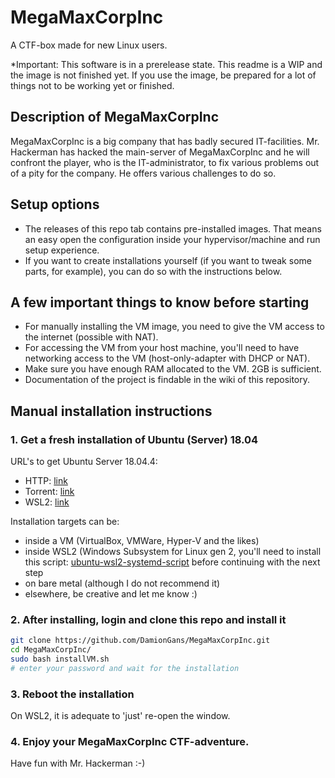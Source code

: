 # MegaMaxCorpInc
A CTF-box made for new Linux users. 

*Important: This software is in a prerelease state. This readme is a WIP and the image is not finished yet. If you use the image, be prepared for a lot of things not to be working yet or finished.

## Description of MegaMaxCorpInc
MegaMaxCorpInc is a big company that has badly secured IT-facilities. Mr. Hackerman has hacked the main-server of MegaMaxCorpInc and he will confront the player, who is the IT-administrator, to fix various problems out of a pity for the company. He offers various challenges to do so.

## Setup options
- The releases of this repo tab contains pre-installed images. That means an easy open the configuration inside your hypervisor/machine and run setup experience. 
- If you want to create installations yourself (if you want to tweak some parts, for example), you can do so with the instructions below.

## A few important things to know before starting
- For manually installing the VM image, you need to give the VM access to the internet (possible with NAT).
- For accessing the VM from your host machine, you'll need to have networking access to the VM (host-only-adapter with DHCP or NAT).
- Make sure you have enough RAM allocated to the VM. 2GB is sufficient.
- Documentation of the project is findable in the wiki of this repository.

## Manual installation instructions
### 1. Get a fresh installation of Ubuntu (Server) 18.04
URL's to get Ubuntu Server 18.04.4:
- HTTP: [link](http://releases.ubuntu.com/18.04/ubuntu-18.04.4-live-server-amd64.iso)
- Torrent: [link](http://releases.ubuntu.com/18.04/ubuntu-18.04.4-live-server-amd64.iso.torrent)
- WSL2: [link](https://www.microsoft.com/en-us/p/ubuntu-1804-lts/9n9tngvndl3q)

Installation targets can be:
- inside a VM (VirtualBox, VMWare, Hyper-V and the likes)
- inside WSL2 (Windows Subsystem for Linux gen 2, you'll need to install this script: [ubuntu-wsl2-systemd-script](https://github.com/DamionGans/ubuntu-wsl2-systemd-script) before continuing with the next step
- on bare metal (although I do not recommend it)
- elsewhere, be creative and let me know :)

### 2. After installing, login and clone this repo and install it
```sh
git clone https://github.com/DamionGans/MegaMaxCorpInc.git
cd MegaMaxCorpInc/
sudo bash installVM.sh
# enter your password and wait for the installation
```
### 3. Reboot the installation
On WSL2, it is adequate to 'just' re-open the window.

### 4. Enjoy your MegaMaxCorpInc CTF-adventure.
Have fun with Mr. Hackerman :-)
